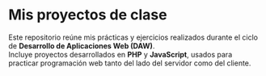 # Mis proyectos de clase

Este repositorio reúne mis prácticas y ejercicios realizados durante el ciclo de **Desarrollo de Aplicaciones Web (DAW)**.  
Incluye proyectos desarrollados en **PHP** y **JavaScript**, usados para practicar programación web tanto del lado del servidor como del cliente.


